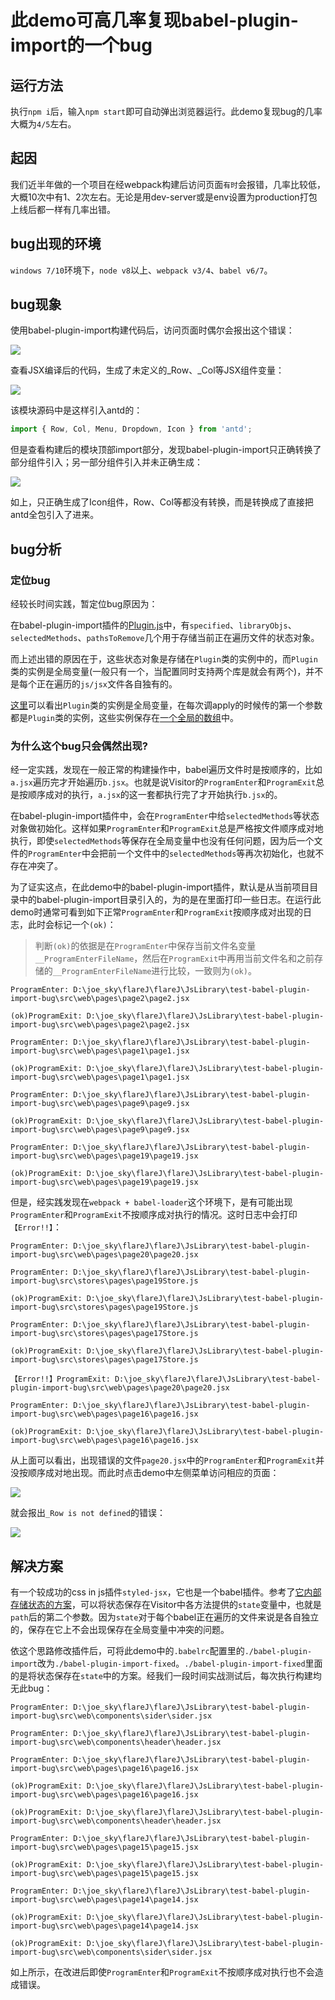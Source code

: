 此demo可高几率复现babel-plugin-import的一个bug
====

## 运行方法

执行`npm i`后，输入`npm start`即可自动弹出浏览器运行。此demo复现bug的几率大概为`4/5`左右。

## 起因

我们近半年做的一个项目在经webpack构建后访问页面`有时`会报错，几率比较低，大概10次中有1、2次左右。无论是用dev-server或是env设置为production打包上线后都一样有几率出错。

## bug出现的环境

`windows 7/10`环境下，`node v8`以上、`webpack v3/4`、`babel v6/7`。

## bug现象

使用babel-plugin-import构建代码后，访问页面时偶尔会报出这个错误：

![](images/1.png?raw=true)

查看JSX编译后的代码，生成了未定义的_Row、_Col等JSX组件变量：

![](images/2.png?raw=true)

该模块源码中是这样引入antd的：

```js
import { Row, Col, Menu, Dropdown, Icon } from 'antd';
```

但是查看构建后的模块顶部import部分，发现babel-plugin-import只正确转换了部分组件引入；另一部分组件引入并未正确生成：

![](images/3.png?raw=true)

如上，只正确生成了Icon组件，Row、Col等都没有转换，而是转换成了直接把antd全包引入了进来。

## bug分析

### 定位bug

经较长时间实践，暂定位bug原因为：

在babel-plugin-import插件的[Plugin.js](https://github.com/ant-design/babel-plugin-import/blob/master/src/Plugin.js)中，有`specified`、`libraryObjs`、`selectedMethods`、`pathsToRemove`几个用于存储当前正在遍历文件的状态对象。

而上述出错的原因在于，这些状态对象是存储在`Plugin`类的实例中的，而`Plugin`类的实例是全局变量(一般只有一个，当配置同时支持两个库是就会有两个)，并不是每个正在遍历的`js/jsx`文件各自独有的。

[这里](https://github.com/ant-design/babel-plugin-import/blob/master/src/index.js#L15)可以看出`Plugin`类的实例是全局变量，在每次调apply的时候传的第一个参数都是`Plugin`类的实例，这些实例保存在[一个全局的数组](https://github.com/ant-design/babel-plugin-import/blob/master/src/index.js#L5)中。

### 为什么这个bug只会偶然出现?

经一定实践，发现在一般正常的构建操作中，babel遍历文件时是按顺序的，比如`a.jsx`遍历完才开始遍历`b.jsx`。也就是说Visitor的`ProgramEnter`和`ProgramExit`总是按顺序成对的执行，`a.jsx`的这一套都执行完了才开始执行`b.jsx`的。

在babel-plugin-import插件中，会在`ProgramEnter`中给`selectedMethods`等状态对象做初始化。这样如果`ProgramEnter`和`ProgramExit`总是严格按文件顺序成对地执行，即使`selectedMethods`等保存在全局变量中也没有任何问题，因为后一个文件的`ProgramEnter`中会把前一个文件中的`selectedMethods`等再次初始化，也就不存在冲突了。

为了证实这点，在此demo中的babel-plugin-import插件，默认是从当前项目目录中的babel-plugin-import目录引入的，为的是在里面打印一些日志。在运行此demo时通常可看到如下正常`ProgramEnter`和`ProgramExit`按顺序成对出现的日志，此时会标记一个`(ok)`：

> 判断`(ok)`的依据是在`ProgramEnter`中保存当前文件名变量`__ProgramEnterFileName`，然后在`ProgramExit`中再用当前文件名和之前存储的`__ProgramEnterFileName`进行比较，一致则为`(ok)`。

```
ProgramEnter: D:\joe_sky\flareJ\flareJ\JsLibrary\test-babel-plugin-import-bug\src\web\pages\page2\page2.jsx

(ok)ProgramExit: D:\joe_sky\flareJ\flareJ\JsLibrary\test-babel-plugin-import-bug\src\web\pages\page2\page2.jsx

ProgramEnter: D:\joe_sky\flareJ\flareJ\JsLibrary\test-babel-plugin-import-bug\src\web\pages\page1\page1.jsx

(ok)ProgramExit: D:\joe_sky\flareJ\flareJ\JsLibrary\test-babel-plugin-import-bug\src\web\pages\page1\page1.jsx

ProgramEnter: D:\joe_sky\flareJ\flareJ\JsLibrary\test-babel-plugin-import-bug\src\web\pages\page9\page9.jsx

(ok)ProgramExit: D:\joe_sky\flareJ\flareJ\JsLibrary\test-babel-plugin-import-bug\src\web\pages\page9\page9.jsx

ProgramEnter: D:\joe_sky\flareJ\flareJ\JsLibrary\test-babel-plugin-import-bug\src\web\pages\page19\page19.jsx

(ok)ProgramExit: D:\joe_sky\flareJ\flareJ\JsLibrary\test-babel-plugin-import-bug\src\web\pages\page19\page19.jsx
```

但是，经实践发现在`webpack + babel-loader`这个环境下，是有可能出现`ProgramEnter`和`ProgramExit`不按顺序成对执行的情况。这时日志中会打印`【Error!!】`：

```
ProgramEnter: D:\joe_sky\flareJ\flareJ\JsLibrary\test-babel-plugin-import-bug\src\web\pages\page20\page20.jsx

ProgramEnter: D:\joe_sky\flareJ\flareJ\JsLibrary\test-babel-plugin-import-bug\src\stores\pages\page19Store.js

(ok)ProgramExit: D:\joe_sky\flareJ\flareJ\JsLibrary\test-babel-plugin-import-bug\src\stores\pages\page19Store.js

ProgramEnter: D:\joe_sky\flareJ\flareJ\JsLibrary\test-babel-plugin-import-bug\src\stores\pages\page17Store.js

(ok)ProgramExit: D:\joe_sky\flareJ\flareJ\JsLibrary\test-babel-plugin-import-bug\src\stores\pages\page17Store.js

【Error!!】ProgramExit: D:\joe_sky\flareJ\flareJ\JsLibrary\test-babel-plugin-import-bug\src\web\pages\page20\page20.jsx

ProgramEnter: D:\joe_sky\flareJ\flareJ\JsLibrary\test-babel-plugin-import-bug\src\web\pages\page16\page16.jsx

(ok)ProgramExit: D:\joe_sky\flareJ\flareJ\JsLibrary\test-babel-plugin-import-bug\src\web\pages\page16\page16.jsx
```

从上面可以看出，出现错误的文件`page20.jsx`中的`ProgramEnter`和`ProgramExit`并没按顺序成对地出现。而此时点击demo中左侧菜单访问相应的页面：

![](images/4.png?raw=true)

就会报出`_Row is not defined`的错误：

![](images/5.png?raw=true)

## 解决方案

有一个较成功的css in js插件`styled-jsx`，它也是一个babel插件。参考了[它内部存储状态的方案](https://github.com/zeit/styled-jsx/blob/master/src/babel.js#L274)，可以将状态保存在Visitor中各方法提供的`state`变量中，也就是`path`后的第二个参数。因为`state`对于每个babel正在遍历的文件来说是各自独立的，保存在它上不会出现保存在全局变量中冲突的问题。

依这个思路修改插件后，可将此demo中的`.babelrc`配置里的`./babel-plugin-import`改为`./babel-plugin-import-fixed`。`./babel-plugin-import-fixed`里面的是将状态保存在`state`中的方案。经我们一段时间实战测试后，每次执行构建均无此bug：

```
ProgramEnter: D:\joe_sky\flareJ\flareJ\JsLibrary\test-babel-plugin-import-bug\src\web\components\sider\sider.jsx

ProgramEnter: D:\joe_sky\flareJ\flareJ\JsLibrary\test-babel-plugin-import-bug\src\web\components\header\header.jsx

ProgramEnter: D:\joe_sky\flareJ\flareJ\JsLibrary\test-babel-plugin-import-bug\src\web\pages\page16\page16.jsx

(ok)ProgramExit: D:\joe_sky\flareJ\flareJ\JsLibrary\test-babel-plugin-import-bug\src\web\pages\page16\page16.jsx

(ok)ProgramExit: D:\joe_sky\flareJ\flareJ\JsLibrary\test-babel-plugin-import-bug\src\web\components\header\header.jsx

ProgramEnter: D:\joe_sky\flareJ\flareJ\JsLibrary\test-babel-plugin-import-bug\src\web\pages\page15\page15.jsx

(ok)ProgramExit: D:\joe_sky\flareJ\flareJ\JsLibrary\test-babel-plugin-import-bug\src\web\pages\page15\page15.jsx

ProgramEnter: D:\joe_sky\flareJ\flareJ\JsLibrary\test-babel-plugin-import-bug\src\web\pages\page14\page14.jsx

(ok)ProgramExit: D:\joe_sky\flareJ\flareJ\JsLibrary\test-babel-plugin-import-bug\src\web\pages\page14\page14.jsx

(ok)ProgramExit: D:\joe_sky\flareJ\flareJ\JsLibrary\test-babel-plugin-import-bug\src\web\components\sider\sider.jsx
```

如上所示，在改进后即使`ProgramEnter`和`ProgramExit`不按顺序成对执行也不会造成错误。
